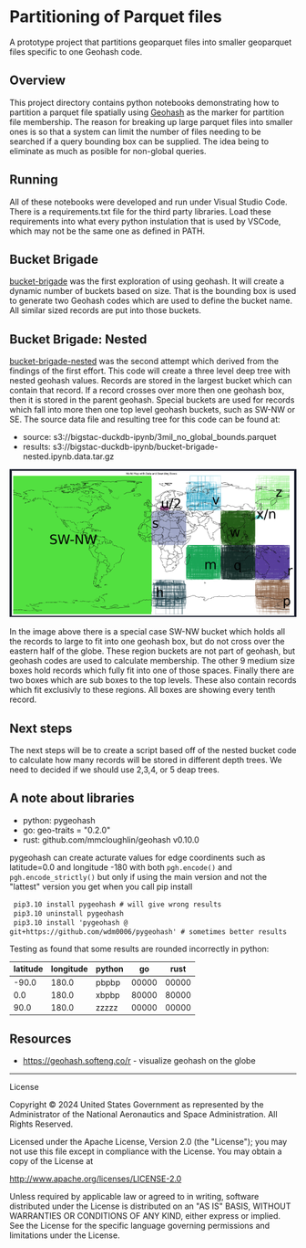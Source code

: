 # Partitioning of Parquet files

A prototype project that partitions geoparquet files into smaller geoparquet files specific to one Geohash code.

## Overview

This project directory contains python notebooks demonstrating how to partition a parquet file spatially using [Geohash](https://en.wikipedia.org/wiki/Geohash) as the marker for partition file membership. The reason for breaking up large parquet files into smaller ones is so that a system can limit the number of files needing to be searched if a query bounding box can be supplied. The idea being to eliminate as much as posible for non-global queries.

## Running

All of these notebooks were developed and run under Visual Studio Code. There is a requirements.txt file for the third party libraries. Load these requirements into what every python instulation that is used by VSCode, which may not be the same one as defined in PATH.

## Bucket Brigade

[bucket-brigade](bucket-brigade.ipynb) was the first exploration of using geohash. It will create a dynamic number of buckets based on size. That is the bounding box is used to generate two Geohash codes which are used to define the bucket name. All similar sized records are put into those buckets.

## Bucket Brigade: Nested 
[bucket-brigade-nested](bucket-brigade-nested.ipynb) was the second attempt which derived from the findings of the first effort. This code will create a three level deep tree with nested geohash values. Records are stored in the largest bucket which can contain that record. If a record crosses over more then one geohash box, then it is stored in the parent geohash. Special buckets are used for records which fall into more then one top level geohash buckets, such as SW-NW or SE. The source data file and resulting tree for this code can be found at:

* source: s3://bigstac-duckdb-ipynb/3mil_no_global_bounds.parquet
* results: s3://bigstac-duckdb-ipynb/bucket-brigade-nested.ipynb.data.tar.gz

![geohash_buckets.png](geohash_buckets.png)

In the image above there is a special case SW-NW bucket which holds all the records to large to fit into one geohash box, but do not cross over the eastern half of the globe. These region buckets are not part of geohash, but geohash codes are used to calculate membership. The other 9 medium size boxes hold records which fully fit into one of those spaces. Finally there are two boxes which are sub boxes to the top levels. These also contain records which fit exclusivly to these regions. All boxes are showing every tenth record.

## Next steps

The next steps will be to create a script based off of the nested bucket code to calculate how many records will be stored in different depth trees. We need to decided if we should use 2,3,4, or 5 deap trees.

## A note about libraries

* python: pygeohash
* go: geo-traits = "0.2.0"
* rust: github.com/mmcloughlin/geohash v0.10.0

pygeohash can create acturate values for edge coordinents such as latitude=0.0 and longitude -180 with both `pgh.encode()` and `pgh.encode_strictly()` but only if using the main version and not the "lattest" version you get when you call pip install

	 pip3.10 install pygeohash # will give wrong results
	 pip3.10 uninstall pygeohash
	 pip3.10 install 'pygeohash @ git+https://github.com/wdm0006/pygeohash' # sometimes better results

Testing as found that some results are rounded incorrectly in python:

| latitude | longitude | python | go    | rust
| -------- | --------- | ------ | ----- | -----
| -90.0    | 180.0     | pbpbp  | 00000 | 00000
| 0.0      | 180.0     | xbpbp  | 80000 | 80000
| 90.0     | 180.0     | zzzzz  | 00000 | 00000

## Resources

* https://geohash.softeng.co/r - visualize geohash on the globe

---

License

Copyright © 2024 United States Government as represented by the Administrator of the National Aeronautics and Space Administration. All Rights Reserved.

Licensed under the Apache License, Version 2.0 (the "License"); you may not use this file except in compliance with the License. You may obtain a copy of the License at

http://www.apache.org/licenses/LICENSE-2.0

Unless required by applicable law or agreed to in writing, software distributed under the License is distributed on an "AS IS" BASIS, WITHOUT WARRANTIES OR CONDITIONS OF ANY KIND, either express or implied. See the License for the specific language governing permissions and limitations under the License.